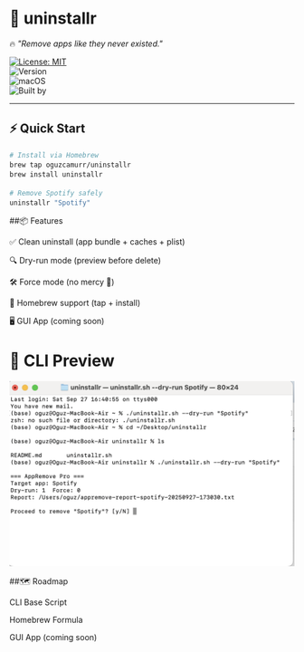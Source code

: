 # 🧹 uninstallr  

🔥 *"Remove apps like they never existed."*  

[![License: MIT](https://img.shields.io/badge/License-MIT-green.svg)](LICENSE)  
![Version](https://img.shields.io/badge/version-v0.1.0-blue)  
![macOS](https://img.shields.io/badge/macOS-15.6.1%2B-lightgrey)  
![Built by](https://img.shields.io/badge/Built%20by-Oğuz%20Çamur-orange)  

---

## ⚡ Quick Start  

```bash
# Install via Homebrew
brew tap oguzcamurr/uninstallr
brew install uninstallr

# Remove Spotify safely
uninstallr "Spotify"
```
##📦 Features

✅ Clean uninstall (app bundle + caches + plist)

🔍 Dry-run mode (preview before delete)

🛠️ Force mode (no mercy 🔨)

🍺 Homebrew support (tap + install)

🖥️ GUI App (coming soon)

# 📸 CLI Preview

![CLI Screenshot](docs/screenshot-cli.png)

##🗺️ Roadmap

CLI Base Script

Homebrew Formula

GUI App (coming soon)

